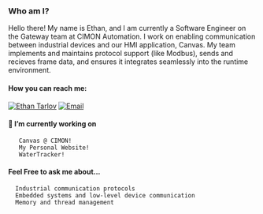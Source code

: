  ### Who am I? 
 Hello there! My name is Ethan, and I am currently a Software Engineer on the Gateway team at CIMON Automation. I work on enabling communication between industrial devices and our HMI application, Canvas. My team implements and maintains protocol support (like Modbus), sends and recieves frame data, and ensures it integrates seamlessly into the runtime environment.

  #### How you can reach me:
[![Ethan Tarlov](https://img.shields.io/badge/Linkedin-%230175C2.svg?style=for-the-badge&logo=Linkedin&logoColor=white)](https://www.linkedin.com/in/ethan-tarlov/)
[![Email](https://img.shields.io/badge/Email-%230175C2.svg?style=for-the-badge&logo=icloud&logoColor=white)](mailto:tarlov.ethan.j@gmail.com)

 #### 🔭 I’m currently working on
       Canvas @ CIMON! 
       My Personal Website!
       WaterTracker!

 #### Feel Free to ask me about...
      Industrial communication protocols
      Embedded systems and low-level device communication
      Memory and thread management
 


